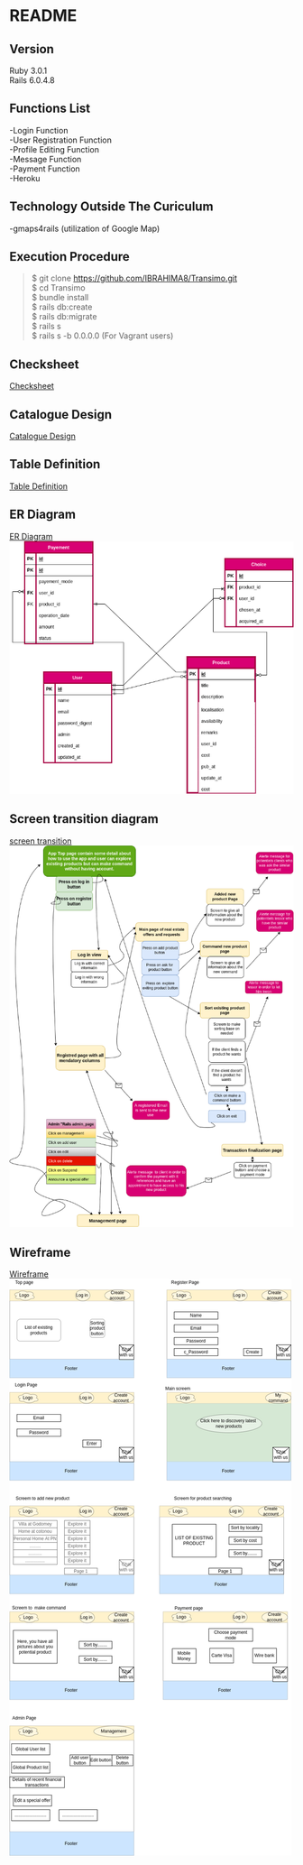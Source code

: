 # README


## Version
Ruby 3.0.1 <br>
Rails 6.0.4.8

## Functions List
-Login Function <br>
-User Registration Function <br>
-Profile Editing Function <br>
-Message Function <br>
-Payment Function <br>
-Heroku

## Technology Outside The Curiculum
-gmaps4rails (utilization of Google Map)

## Execution Procedure
> $ git clone https://github.com/IBRAHIMA8/Transimo.git <br>
> $ cd Transimo <br>
> $ bundle install <br>
> $ rails db:create <br>
  $ rails db:migrate <br>
> $ rails s <br>
> $ rails s -b 0.0.0.0 (For Vagrant users)

## Checksheet
[Checksheet](https://docs.google.com/spreadsheets/d/1qmZAqBF2tuXCf04Z9btdsJBcBosX_RMnT6tko0v6LoA/edit?usp=sharing)

## Catalogue Design
[Catalogue Design](https://docs.google.com/spreadsheets/d/1DF_Ckj12vljzxptYd9rx6wh9R7rhRGhs1UXOHpzKtG0/edit?usp=sharing)

## Table Definition
[Table Definition](https://docs.google.com/spreadsheets/d/15RLani9iNNhnsPBu5qw8XenYsIGYRLzRQ1a5Ij6LsBQ/edit?usp=sharing)

## ER Diagram
[ER Diagram](https://drive.google.com/file/d/1R9jsH0x3CkbGAlppcnossTA82c5Ndd5O/view?usp=sharing)<br />
![ER Diagram picture](./public/ER.png)


## Screen transition diagram
[screen transition](https://drive.google.com/file/d/1RSg5uVFGRnVSA97wXUH9u4e-rYHVYiQ1/view?usp=sharing)<br />
![screen transition picture](./public/Transition.png)


## Wireframe
[Wireframe](https://drive.google.com/file/d/1qvgIaae4-7T3Li_hBAJFpvnVwib2k91Q/view?usp=sharing)<br>
![Wireframe picture](./public/Wireframe.png)
